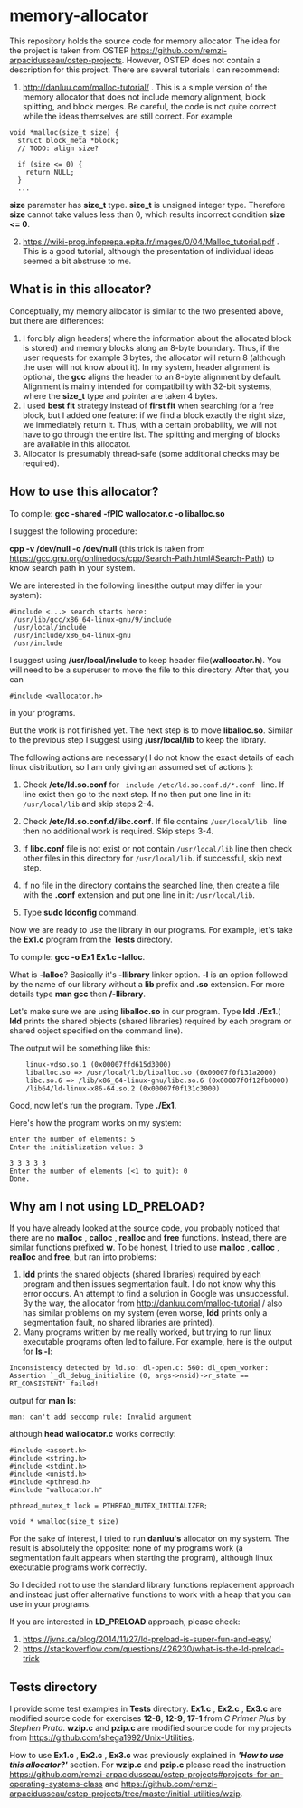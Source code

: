 # memory-allocator
This repository holds the source code for memory allocator. The idea for the project is taken from OSTEP https://github.com/remzi-arpacidusseau/ostep-projects. However, OSTEP does not contain a description for this project. There are several tutorials I can recommend:

1) http://danluu.com/malloc-tutorial/ . This is a simple version of the memory allocator that does not include memory alignment, block splitting, and block merges. Be careful, the code is not quite correct while the ideas themselves are still correct. For example
```
void *malloc(size_t size) {
  struct block_meta *block;
  // TODO: align size?

  if (size <= 0) {
    return NULL;
  }
  ...
```
**size** parameter has **size_t** type. **size_t** is unsigned integer type. Therefore **size** cannot take values less than 0, which results incorrect condition **size <= 0**. 

2) https://wiki-prog.infoprepa.epita.fr/images/0/04/Malloc_tutorial.pdf . This is a good tutorial, although the presentation of individual ideas seemed a bit abstruse to me.
## What is in this allocator?
Conceptually, my memory allocator is similar to the two presented above, but there are differences:
1) I forcibly align headers( where the information about the allocated block is stored) and memory blocks along an 8-byte boundary. Thus, if the user requests for example 3 bytes, the allocator will return 8 (although the user will not know about it). In my system, header alignment is optional, the **gcc** aligns the header to an 8-byte alignment by default. Alignment is mainly intended for compatibility with 32-bit systems, where the **size_t** type and pointer are taken 4 bytes.
2) I used **best fit** strategy instead of **first fit** when searching for a free block, but I added one feature: if we find a block exactly the right size, we immediately return it.  Thus, with a certain probability, we will not have to go through the entire list. The splitting and merging of blocks are available in this allocator.
3) Allocator is presumably thread-safe (some additional checks may be required).
## How to use this allocator?
To compile: **gcc -shared -fPIC wallocator.c -o liballoc.so** 

I suggest the following procedure:

**cpp -v /dev/null -o /dev/null** (this trick is taken from https://gcc.gnu.org/onlinedocs/cpp/Search-Path.html#Search-Path) to know search path in your system.

We are interested in the following lines(the output may differ in your system):
```
#include <...> search starts here:
 /usr/lib/gcc/x86_64-linux-gnu/9/include
 /usr/local/include
 /usr/include/x86_64-linux-gnu
 /usr/include
 ```
I suggest using **/usr/local/include** to keep header file(**wallocator.h**). You will need to be a superuser to move the file to this directory. After that, you can
```
#include <wallocator.h>
```
in your programs.

But the work is not finished yet. The next step is to move **liballoc.so**. Similar to the previous step I suggest using **/usr/local/lib** to keep the library.

The following actions are necessary( I do not know the exact details of each linux distribution, so I am only giving an assumed set of actions ):

1) Check **/etc/ld.so.conf** for ```  include /etc/ld.so.conf.d/*.conf  ```  line. If line exist then go to the next step. If no then put one line in it: 
 ``` /usr/local/lib ``` and skip steps 2-4.

2) Check **/etc/ld.so.conf.d/libc.conf**. If file contains  ``` /usr/local/lib  ``` line then no additional work is required. Skip steps 3-4.

3) If **libc.conf** file is not exist or not contain  ``` /usr/local/lib ```  line then check other files in this directory for ``` /usr/local/lib ```. if successful, skip next step.
4) If no file in the directory contains the searched line, then create a file with the **.conf** extension and put one line in it: ``` /usr/local/lib ```.
5) Type **sudo ldconfig** command.

Now we are ready to use the library in our programs. For example, let's take the **Ex1.c** program from the **Tests** directory. 

To compile: **gcc -o Ex1 Ex1.c -lalloc**.

What is **-lalloc**? Basically it's **-llibrary** linker option. **-l** is an option followed by the name of our library without a **lib** prefix and **.so** extension. For more details type **man gcc** then **/-llibrary**.

Let's make sure we are using **liballoc.so** in our program. Type **ldd ./Ex1**.( **ldd** prints the shared objects (shared libraries) required by each program or shared object specified on the command line).

The output will be something like this:
```
    linux-vdso.so.1 (0x00007ffd615d3000)
    liballoc.so => /usr/local/lib/liballoc.so (0x00007f0f131a2000)
    libc.so.6 => /lib/x86_64-linux-gnu/libc.so.6 (0x00007f0f12fb0000)
    /lib64/ld-linux-x86-64.so.2 (0x00007f0f131c3000)
```
Good, now let's run the program. Type **./Ex1**.

Here's how the program works on my system:
```
Enter the number of elements: 5
Enter the initialization value: 3

3 3 3 3 3
Enter the number of elements (<1 to quit): 0
Done.
```
## Why am I not using LD_PRELOAD?
If you have already looked at the source code, you probably noticed that there are no **malloc** , **calloc** , **realloc** and **free** functions. 
Instead, there are similar functions prefixed **w**. To be honest, I tried to use **malloc** , **calloc** , **realloc** and **free**, but ran into problems:

1) **ldd** prints the shared objects (shared libraries) required by each program and then issues segmentation fault. I do not know why this error occurs. An attempt to find a solution in Google was unsuccessful. By the way, the allocator from http://danluu.com/malloc-tutorial / also has similar problems on my system (even worse, **ldd** prints only a segmentation fault, no shared libraries are printed).
2) Many programs written by me really worked, but trying to run linux executable programs often led to failure. For example, here is the output for **ls -l**:
```
Inconsistency detected by ld.so: dl-open.c: 560: dl_open_worker: Assertion `_dl_debug_initialize (0, args->nsid)->r_state == RT_CONSISTENT' failed!
```
output for **man ls**:
```
man: can't add seccomp rule: Invalid argument
```
although **head wallocator.c** works correctly:
```
#include <assert.h>
#include <string.h>
#include <stdint.h>
#include <unistd.h>
#include <pthread.h>
#include "wallocator.h"

pthread_mutex_t lock = PTHREAD_MUTEX_INITIALIZER;

void * wmalloc(size_t size)
```
For the sake of interest, I tried to run **danluu's** allocator on my system. The result is absolutely the opposite: none of my programs work (a segmentation fault appears when starting the program), although linux executable programs work correctly.

So I decided not to use the standard library functions replacement approach and instead just offer alternative functions to work with a heap that you can use in your programs.

If you are interested in **LD_PRELOAD** approach, please check:
1) https://jvns.ca/blog/2014/11/27/ld-preload-is-super-fun-and-easy/
2) https://stackoverflow.com/questions/426230/what-is-the-ld-preload-trick
## Tests directory
I provide some test examples in **Tests** directory. **Ex1.c** , **Ex2.c** , **Ex3.c** are modified source code for exercises **12-8**, **12-9**, **17-1** from *C Primer Plus* by *Stephen Prata*. **wzip.c** and **pzip.c** are modified source code for my projects from https://github.com/shega1992/Unix-Utilities. 

How to use **Ex1.c** , **Ex2.c** , **Ex3.c** was previously explained in  ***'How to use this allocator?'*** section. For **wzip.c** and **pzip.c** please read the instruction https://github.com/remzi-arpacidusseau/ostep-projects#projects-for-an-operating-systems-class and https://github.com/remzi-arpacidusseau/ostep-projects/tree/master/initial-utilities/wzip. 
